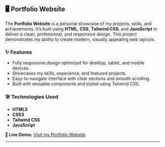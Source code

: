 <section class="mb-12">
  <h2 class="text-2xl font-bold mb-4 border-b-4 border-purple-500 inline-block pb-1">
    🖥️ Portfolio Website
  </h2>
  <p class="mb-4 text-gray-700">
    The <b>Portfolio Website</b> is a personal showcase of my projects, skills, and achievements. 
    It’s built using <b>HTML</b>, <b>CSS</b>, <b>Tailwind CSS</b>, and <b>JavaScript</b> to deliver 
    a clean, professional, and responsive design. 
    This project demonstrates my ability to create modern, visually appealing web layouts.
  </p>
  
  <h3 class="text-xl font-semibold mb-2">✨ Features</h3>
  <ul class="list-disc list-inside mb-4 text-gray-700">
    <li>Fully responsive design optimized for desktop, tablet, and mobile devices.</li>
    <li>Showcases my skills, experience, and featured projects.</li>
    <li>Easy-to-navigate interface with clear sections and smooth scrolling.</li>
    <li>Built with reusable components and styled using Tailwind CSS.</li>
  </ul>

  <h3 class="text-xl font-semibold mb-2">🛠️ Technologies Used</h3>
  <ul class="list-disc list-inside mb-4 text-gray-700">
    <li><b>HTML5</b></li>
    <li><b>CSS3</b></li>
    <li><b>Tailwind CSS</b></li>
    <li><b>JavaScript</b></li>
  </ul>

  <p class="text-gray-800">
    <b>🔗 Live Demo:</b> 
    <a href="https://portfolio-wine-three-ezha103xgd.vercel.app/" target="_blank" 
       class="text-purple-600 hover:underline">
      Visit my Portfolio Website
    </a>
  </p>
</section>
<hr class="border-t-2 border-gray-300 my-8">
